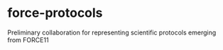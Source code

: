 # force-protocols
Preliminary collaboration for representing scientific protocols emerging from FORCE11 
